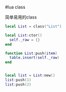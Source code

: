 #lua class

简单易用的class

```lua
local List = class("List")

local List:ctor()
  self._raw = {}
end

function List:push(item)
  table.insert(self._raw)
end


local list = List:new()
list:push(1)
list:push(2)
```

